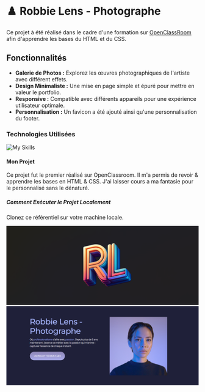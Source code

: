 # :chess_pawn: Robbie Lens - Photographe #

Ce projet à été réalisé dans le cadre d'une formation sur <a href = 'https://openclassrooms.com/fr/courses/1603881-creez-votre-site-web-avec-html5-et-css3' target = '_blank'>OpenClassRoom</a> afin d'apprendre les bases du HTML et du CSS.

## Fonctionnalités ##

- **Galerie de Photos :** Explorez les œuvres photographiques de l'artiste avec différent effets.
- **Design Minimaliste :** Une mise en page simple et épuré pour mettre en valeur le portfolio.
- **Responsive :** Compatible avec différents appareils pour une expérience utilisateur optimale.
- **Personnalisation :** Un favicon a été ajouté ainsi qu'une personnalisation du footer.

### Technologies Utilisées ###

![My Skills](https://skillicons.dev/icons?i=html,css,)

#### Mon Projet ####

Ce projet fut le premier réalisé sur OpenClassroom. Il m'a permis de revoir & apprendre les bases en HTML & CSS. J'ai laisser cours a ma fantasie pour le personnalisé sans le dénaturé.

##### Comment Exécuter le Projet Localement #####

Clonez ce référentiel sur votre machine locale.

![Scren1](Capture1.png)
![Scren2](Capture2.png)
